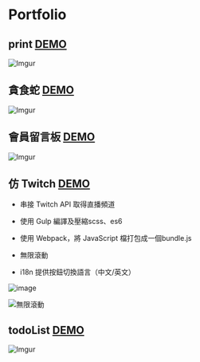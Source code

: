 #  Portfolio

## print [DEMO](https://www.lmy112.ml/print/)
![Imgur](https://i.imgur.com/EFy3Abm.jpg)

## 貪食蛇 [DEMO](https://www.lmy112.ml/snakeGame/) 
![Imgur](https://i.imgur.com/emY3rh0.png)

## 會員留言板 [DEMO](http://www.lmybs112.ml/board/index.php) 
![Imgur](https://i.imgur.com/g7U1dNC.png)

## 仿 Twitch [DEMO](https://www.lmy112.ml/twitch/dist/) 
- 串接 Twitch API 取得直播頻道

- 使用 Gulp 編譯及壓縮scss、es6
- 使用 Webpack，將 JavaScript 檔打包成一個bundle.js
- 無限滾動
- i18n 提供按鈕切換語言（中文/英文）

![image](https://media.giphy.com/media/MSh5E2HSpZoPE1DkwE/giphy.gif)

![無限滾動](https://media.giphy.com/media/1ykiT9PjkbTUMlTOrF/200w_d.gif)

## todoList [DEMO](https://www.lmy112.ml/todoList/) 
![Imgur](https://i.imgur.com/BJYZKeJ.jpg)
